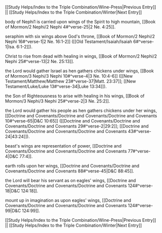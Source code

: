 [[Study Helps/Index to the Triple Combination/Wine-Press|Previous Entry]]  ||  [[Study Helps/Index to the Triple Combination/Winter|Next Entry]]

 body of Nephi1 is carried upon wings of the Spirit to high mountain, [[Book of Mormon/2 Nephi/2 Nephi 4#^verse-25|2 Ne. 4:25]].

 seraphim with six wings above God's throne, [[Book of Mormon/2 Nephi/2 Nephi 16#^verse-1|2 Ne. 16:1-2]] ([[Old Testament/Isaiah/Isaiah 6#^verse-1|Isa. 6:1-2]]).

 Christ to rise from dead with healing in wings, [[Book of Mormon/2 Nephi/2 Nephi 25#^verse-13|2 Ne. 25:13]].

 the Lord would gather Israel as hen gathers chickens under wings, [[Book of Mormon/3 Nephi/3 Nephi 10#^verse-4|3 Ne. 10:4-6]] ([[New Testament/Matthew/Matthew 23#^verse-37|Matt. 23:37]]; [[New Testament/Luke/Luke 13#^verse-34|Luke 13:34]]).

 the Son of Righteousness to arise with healing in his wings, [[Book of Mormon/3 Nephi/3 Nephi 25#^verse-2|3 Ne. 25:2]].

 the Lord would gather his people as hen gathers chickens under her wings, [[Doctrine and Covenants/Doctrine and Covenants/Doctrine and Covenants 10#^verse-65|D&C 10:65]] ([[Doctrine and Covenants/Doctrine and Covenants/Doctrine and Covenants 29#^verse-2|29:2]]; [[Doctrine and Covenants/Doctrine and Covenants/Doctrine and Covenants 43#^verse-24|43:24]]).

 beast's wings are representation of power, [[Doctrine and Covenants/Doctrine and Covenants/Doctrine and Covenants 77#^verse-4|D&C 77:4]].

 earth rolls upon her wings, [[Doctrine and Covenants/Doctrine and Covenants/Doctrine and Covenants 88#^verse-45|D&C 88:45]].

 the Lord will bear his servant as on eagles' wings, [[Doctrine and Covenants/Doctrine and Covenants/Doctrine and Covenants 124#^verse-18|D&C 124:18]].

 mount up in imagination as upon eagles' wings, [[Doctrine and Covenants/Doctrine and Covenants/Doctrine and Covenants 124#^verse-99|D&C 124:99]].

[[Study Helps/Index to the Triple Combination/Wine-Press|Previous Entry]]  ||  [[Study Helps/Index to the Triple Combination/Winter|Next Entry]]